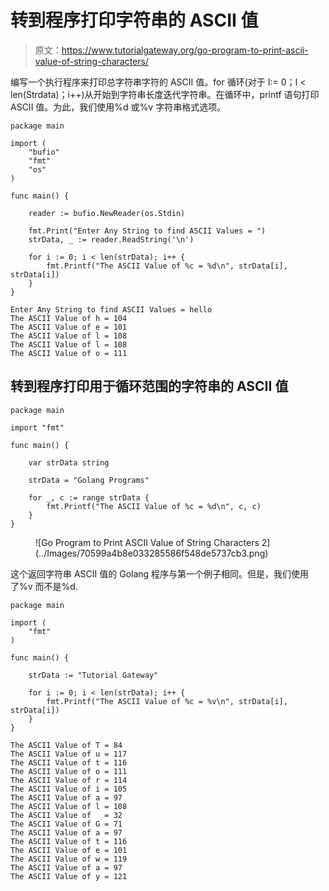 # 转到程序打印字符串的 ASCII 值

> 原文：<https://www.tutorialgateway.org/go-program-to-print-ascii-value-of-string-characters/>

编写一个执行程序来打印总字符串字符的 ASCII 值。for 循环(对于 I:= 0；I < len(Strdata)；i++)从开始到字符串长度迭代字符串。在循环中，printf 语句打印 ASCII 值。为此，我们使用%d 或%v 字符串格式选项。

```
package main

import (
    "bufio"
    "fmt"
    "os"
)

func main() {

    reader := bufio.NewReader(os.Stdin)

    fmt.Print("Enter Any String to find ASCII Values = ")
    strData, _ := reader.ReadString('\n')

    for i := 0; i < len(strData); i++ {
        fmt.Printf("The ASCII Value of %c = %d\n", strData[i], strData[i])
    }
}
```

```
Enter Any String to find ASCII Values = hello
The ASCII Value of h = 104
The ASCII Value of e = 101
The ASCII Value of l = 108
The ASCII Value of l = 108
The ASCII Value of o = 111
```

## 转到程序打印用于循环范围的字符串的 ASCII 值

```
package main

import "fmt"

func main() {

    var strData string

    strData = "Golang Programs"

    for _, c := range strData {
        fmt.Printf("The ASCII Value of %c = %d\n", c, c)
    }
}
```

<figure class="wp-block-image size-large">![Go Program to Print ASCII Value of String Characters 2](../Images/70599a4b8e033285586f548de5737cb3.png)</figure>

这个返回字符串 ASCII 值的 Golang 程序与第一个例子相同。但是，我们使用了%v 而不是%d.

```
package main

import (
    "fmt"
)

func main() {

    strData := "Tutorial Gateway"

    for i := 0; i < len(strData); i++ {
        fmt.Printf("The ASCII Value of %c = %v\n", strData[i], strData[i])
    }
}
```

```
The ASCII Value of T = 84
The ASCII Value of u = 117
The ASCII Value of t = 116
The ASCII Value of o = 111
The ASCII Value of r = 114
The ASCII Value of i = 105
The ASCII Value of a = 97
The ASCII Value of l = 108
The ASCII Value of   = 32
The ASCII Value of G = 71
The ASCII Value of a = 97
The ASCII Value of t = 116
The ASCII Value of e = 101
The ASCII Value of w = 119
The ASCII Value of a = 97
The ASCII Value of y = 121
```